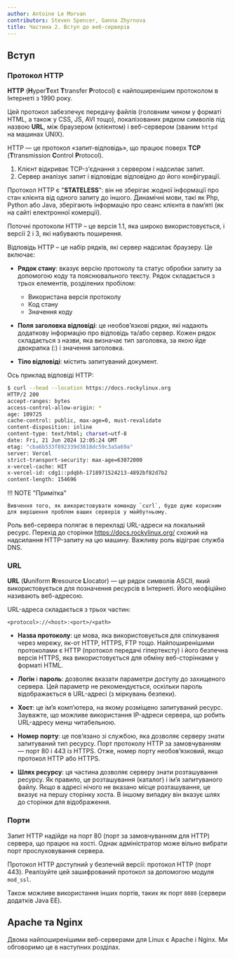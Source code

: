 ```yaml
---
author: Antoine Le Morvan
contributors: Steven Spencer, Ganna Zhyrnova
title: Частина 2. Вступ до веб-серверів
---
```


## Вступ

### Протокол HTTP

**HTTP** (**H**yper**T**ext **T**transfer **P**rotocol) є найпоширенішим протоколом в Інтернеті з 1990 року.

Цей протокол забезпечує передачу файлів (головним чином у форматі HTML, а також у CSS, JS, AVI тощо), локалізованих рядком символів під назвою **URL**, між браузером (клієнтом) і веб-сервером (званим `httpd ` на машинах UNIX).

HTTP — це протокол «запит-відповідь», що працює поверх **TCP** (**T**transmission **C**ontrol **P**rotocol).

1. Клієнт відкриває TCP-з'єднання з сервером і надсилає запит.
2. Сервер аналізує запит і відповідає відповідно до його конфігурації.

Протокол HTTP є "**STATELESS**": він не зберігає жодної інформації про стан клієнта від одного запиту до іншого. Динамічні мови, такі як Php, Python або Java, зберігають інформацію про сеанс клієнта в пам’яті (як на сайті електронної комерції).

Поточні протоколи HTTP – це версія 1.1, яка широко використовується, і версії 2 і 3, які набувають поширення.

Відповідь HTTP – це набір рядків, які сервер надсилає браузеру. Це включає:

 - **Рядок стану**: вказує версію протоколу та статус обробки запиту за допомогою коду та пояснювального тексту. Рядок складається з трьох елементів, розділених пробілом:
     - Використана версія протоколу
     - Код стану
     - Значення коду

 - **Поля заголовка відповіді**: це необов’язкові рядки, які надають додаткову інформацію про відповідь та/або сервер. Кожен рядок складається з назви, яка визначає тип заголовка, за якою йде двокрапка (:) і значення заголовка.

 - **Тіло відповіді**: містить запитуваний документ.

Ось приклад відповіді HTTP:

```bash
$ curl --head --location https://docs.rockylinux.org
HTTP/2 200
accept-ranges: bytes
access-control-allow-origin: *
age: 109725
cache-control: public, max-age=0, must-revalidate
content-disposition: inline
content-type: text/html; charset=utf-8
date: Fri, 21 Jun 2024 12:05:24 GMT
etag: "cba6b533f892339d3818dc59c3a5a69a"
server: Vercel
strict-transport-security: max-age=63072000
x-vercel-cache: HIT
x-vercel-id: cdg1::pdqbh-1718971524213-4892bf82d7b2
content-length: 154696
```

!!! NOTE "Примітка"

```
Вивчення того, як використовувати команду `curl`, буде дуже корисним для вирішення проблем ваших серверів у майбутньому.
```

Роль веб-сервера полягає в перекладі URL-адреси на локальний ресурс. Перехід до сторінки <https://docs.rockylinux.org/> схожий на надсилання HTTP-запиту на цю машину. Важливу роль відіграє служба DNS.

### URL

**URL** (**U**uniform **R**resource **L**locator) — це рядок символів ASCII, який використовується для позначення ресурсів в Інтернеті. Його неофіційно називають веб-адресою.

URL-адреса складається з трьох частин:

```text
<protocol>://<host>:<port>/<path>
```

 - **Назва протоколу**: це мова, яка використовується для спілкування через мережу, як-от HTTP, HTTPS, FTP тощо. Найпоширенішими протоколами є HTTP (протокол передачі гіпертексту) і його безпечна версія HTTPS, яка використовується для обміну веб-сторінками у форматі HTML.

 - **Логін** і **пароль**: дозволяє вказати параметри доступу до захищеного сервера. Цей параметр не рекомендується, оскільки пароль відображається в URL-адресі (з міркувань безпеки).

 - **Хост**: це ім’я комп’ютера, на якому розміщено запитуваний ресурс. Зауважте, що можливе використання IP-адреси сервера, що робить URL-адресу менш читабельною.

 - **Номер порту**: це пов’язано зі службою, яка дозволяє серверу знати запитуваний тип ресурсу. Порт протоколу HTTP за замовчуванням — порт 80 і 443 із HTTPS. Отже, номер порту необов’язковий, якщо протокол HTTP або HTTPS.

 - **Шлях ресурсу**: ця частина дозволяє серверу знати розташування ресурсу. Як правило, це розташування (каталог) і ім’я запитуваного файлу. Якщо в адресі нічого не вказано місце розташування, це вказує на першу сторінку хоста. В іншому випадку він вказує шлях до сторінки для відображення.

### Порти

Запит HTTP надійде на порт 80 (порт за замовчуванням для HTTP) сервера, що працює на хості. Однак адміністратор може вільно вибрати порт прослуховування сервера.

Протокол HTTP доступний у безпечній версії: протокол HTTP (порт 443). Реалізуйте цей зашифрований протокол за допомогою модуля `mod_ssl`.

Також можливе використання інших портів, таких як порт `8080` (сервери додатків Java EE).

## Apache та Nginx

Двома найпоширенішими веб-серверами для Linux є Apache і Nginx. Ми обговоримо це в наступних розділах.
